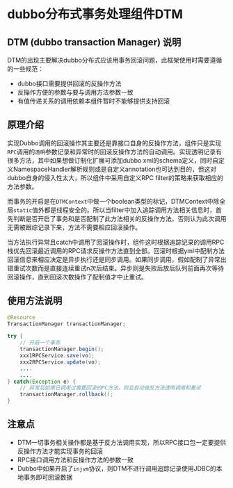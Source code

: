 dubbo分布式事务处理组件DTM
===

## DTM (dubbo transaction Manager) 说明

DTM的出现主要解决dubbo分布式应该用事务回滚问题，此框架使用时需要遵循的一些规范：

- dubbo接口需要提供回滚的反操作方法
- 反操作方便的参数与要与调用方法参数一致
- 有值传递关系的调用依赖本组件暂时不能够提供支持回滚


## 原理介绍
  实现Dubbo调用的回滚操作其主要还是靠接口自身的反操作方法，组件只是实现`RPC`调用的`透明`参数记录和异常时的回滚反操作方法的自动调用。实现透明记录有很多方法，其中如果想做订制化扩展可添加dubbo xml的schema定义，同时自定义NamespaceHandler解析规则或是自定义annotation也可达到目的，但这对dubbo自身的侵入性太大，所以组件中采用自定义RPC filter的策略来获取相应的方法参数。
  
  而事务的开启是在`DTMContext`中做一个boolean类型的标记，DTMContext中除全局`static`值外都是线程安全的。所以当filter中加入追踪调用方法相关信息时，首先判断是否开启了事务和是否配制了此方法相关的反操作方法，否则认为此次调用无需被跟综记录下来，方法不需要相应回滚操作。
  
  当方法执行异常且catch中调用了回滚操作时，组件这时根据追踪记录的调用RPC栈优先回滚最近调用的RPC请求反操作方法直到全部。回滚时根据yml中配制方法回滚信息来相应决定是异步执行还是同步调用。如果同步调用，假如配制了异常出错重试次数而是直接连续重试n次后结束。异步则是失败后放后队列前面再次等待回滚操作，直到回滚次数操作了配制值才中止重试。
  
## 使用方法说明

``` java
@Resource
TransactionManager transactionManager;

try {
    // 开启一个事务
    transactionManager.begin();
    xxx1RPCService.save(vo);
    xxx2RPCService.update(vo);
    ....
    ....
} catch(Exception e) {
    // 异常后如果已调用过需要回滚的PC方法，则会自动做反方法透明调用和重试
    transactionManager.rollback();
}

``` 

## 注意点
- DTM一切事务相关操作都是基于反方法调用实现，所以RPC接口包一定要提供反操作方法才能实现事务的回滚
- RPC接口调用方法和反操作方法的参数一致
- Dubbo中如果开启了`injvm`协议，则DTM不进行调用追踪记录使用JDBC的本地事务即可回滚数据